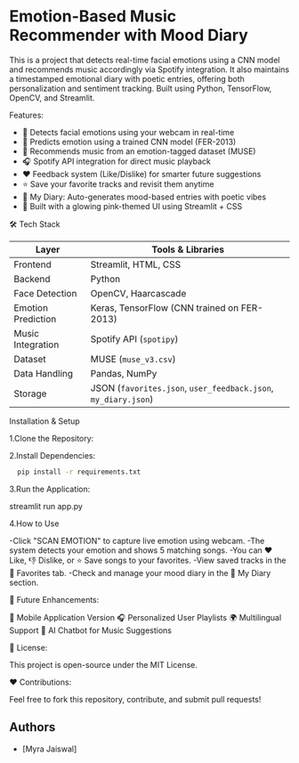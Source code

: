 # Emotion-Based Music Recommender with Mood Diary

This is a project that detects real-time facial emotions using a CNN model and recommends music accordingly via Spotify integration.
It also maintains a timestamped emotional diary with poetic entries, offering both personalization and sentiment tracking.
Built using Python, TensorFlow, OpenCV, and Streamlit.

 Features:

- 🎥 Detects facial emotions using your webcam in real-time
- 🤖 Predicts emotion using a trained CNN model (FER-2013)
- 🎵 Recommends music from an emotion-tagged dataset (MUSE)
- 🎧 Spotify API integration for direct music playback
- ❤️ Feedback system (Like/Dislike) for smarter future suggestions
- ⭐ Save your favorite tracks and revisit them anytime
- 📓 My Diary: Auto-generates mood-based entries with poetic vibes
- 💅 Built with a glowing pink-themed UI using Streamlit + CSS


🛠️ Tech Stack

| Layer               | Tools & Libraries                             |
|---------------------|-----------------------------------------------|
| Frontend            | Streamlit, HTML, CSS                          |
| Backend             | Python                                        |
| Face Detection      | OpenCV, Haarcascade                           |
| Emotion Prediction  | Keras, TensorFlow (CNN trained on FER-2013)   |
| Music Integration   | Spotify API (`spotipy`)                       |
| Dataset             | MUSE (`muse_v3.csv`)                          |
| Data Handling       | Pandas, NumPy                                 |
| Storage             | JSON (`favorites.json`, `user_feedback.json`, `my_diary.json`) |

Installation & Setup

1.Clone the Repository:

2.Install Dependencies:

```bash
  pip install -r requirements.txt
```

3.Run the Application:

  streamlit run app.py
  
4.How to Use

-Click "SCAN EMOTION" to capture live emotion using webcam.
-The system detects your emotion and shows 5 matching songs.
-You can ❤️ Like, 👎 Dislike, or ⭐ Save songs to your favorites.
-View saved tracks in the 💖 Favorites tab.
-Check and manage your mood diary in the 📓 My Diary section.

📌 Future Enhancements:

📱 Mobile Application Version
🎧 Personalized User Playlists
🌍 Multilingual Support
🤖 AI Chatbot for Music Suggestions

📜 License:

This project is open-source under the MIT License.

❤️ Contributions:

Feel free to fork this repository, contribute, and submit pull requests!

## Authors

- [Myra Jaiswal]

